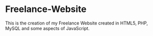 # Freelance-Website

This is the creation of my Freelance Website created in HTML5, PHP, MySQL and some aspects of JavaScript.
